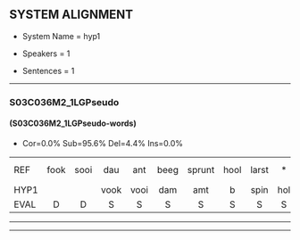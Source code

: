
## SYSTEM ALIGNMENT

- System Name = hyp1

- Speakers = 1

- Sentences = 1

---

### S03C036M2_1LGPseudo

#### (S03C036M2_1LGPseudo-words)

- Cor=0.0%	Sub=95.6%	Del=4.4%	Ins=0.0%

|  |  |  |  |  |  |  |  |  |  |  |  |  |  |  |  |  |  |  |  |  |  |  |  |  |  |  |  |  |  |  |  |  |  |  |  |  |  |  |  |  |  |  |  |  |  |
|:--- |:---:|:---:|:---:|:---:|:---:|:---:|:---:|:---:|:---:|:---:|:---:|:---:|:---:|:---:|:---:|:---:|:---:|:---:|:---:|:---:|:---:|:---:|:---:|:---:|:---:|:---:|:---:|:---:|:---:|:---:|:---:|:---:|:---:|:---:|:---:|:---:|:---:|:---:|:---:|:---:|:---:|:---:|:---:|:---:|:---:|
| REF | fook | sooi | dau | ant | beeg | sprunt | hool | larst | * | * | vout | zwoei | fam | rachts | vaap | sprieuw | keng | swoers | doer*(duur) | plirt | * | *s | jien | blard | guul | hoekt | neeuw | noork | vid | zans | leum | haans | spaai | sjalt | * | heik | sank | roen | frijk | eem | schard | grek | dron | snaaf | stuid |
| HYP1 |  |  | vook | vooi | dam | amt | b | spin | hol | hoewarent? | tvoud | d | moi | fan | recht | fa | spien | kén | spoers | duur | spen | t | ji | lart | jul | o | neel | lork | piek | sans | lun | hams | pai | sia | salt | hek | tant | groen | frejt | een | serk | kijk | kroem | nat | staat |
| EVAL | D | D | S | S | S | S | S | S | S | S | S | S | S | S | S | S | S | S | S | S | S | S | S | S | S | S | S | S | S | S | S | S | S | S | S | S | S | S | S | S | S | S | S | S | S |
---

---
